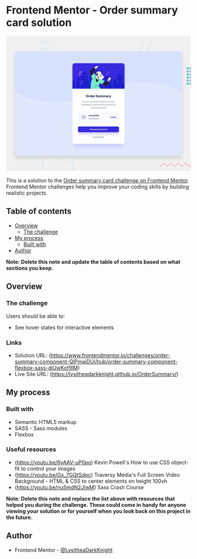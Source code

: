 # Frontend Mentor - Order summary card solution

![Design preview for the Order summary card coding challenge](./design/desktop-preview.jpg)

This is a solution to the [Order summary card challenge on Frontend Mentor](https://www.frontendmentor.io/challenges/order-summary-component-QlPmajDUj). Frontend Mentor challenges help you improve your coding skills by building realistic projects. 

## Table of contents

- [Overview](#overview)
  - [The challenge](#the-challenge)
- [My process](#my-process)
  - [Built with](#built-with)
- [Author](#author)

**Note: Delete this note and update the table of contents based on what sections you keep.**

## Overview

### The challenge

Users should be able to:

- See hover states for interactive elements

### Links

- Solution URL: (https://www.frontendmentor.io/challenges/order-summary-component-QlPmajDUj/hub/order-summary-component-flexbox-sass-djUwKof9lM)
- Live Site URL: (https://lysitheadarkknight.github.io/OrderSummary/)

## My process

### Built with

- Semantic HTML5 markup
- SASS - Sass modules
- Flexbox

### Useful resources

- (https://youtu.be/6yAAV-uP0po) Kevin Powell's How to use CSS object-fit to control your images
- (https://youtu.be/Gx_7GQtSdpc) Traversy Media's Full Screen Video Background - HTML & CSS to center elements on height 100vh
- (https://youtu.be/nu5mdN2JIwM) Sass Crash Course


**Note: Delete this note and replace the list above with resources that helped you during the challenge. These could come in handy for anyone viewing your solution or for yourself when you look back on this project in the future.**

## Author

- Frontend Mentor - [@LysitheaDarkKnight](https://www.frontendmentor.io/profile/@LysitheaDarkKnight)
